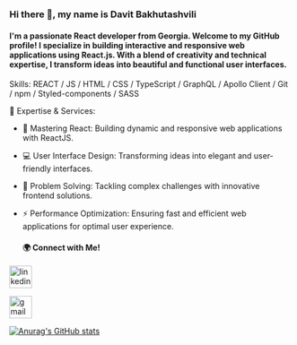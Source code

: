 ### Hi there 👋, my name is Davit Bakhutashvili
#### I'm  a passionate React developer from Georgia. Welcome to my GitHub profile! I specialize in building interactive and responsive web applications using React.js. With a blend of creativity and technical expertise, I transform ideas into beautiful and functional user interfaces.


Skills:  REACT / JS / HTML / CSS / TypeScript / GraphQL / Apollo Client / Git / npm / Styled-components / SASS 


🚀 Expertise & Services:
- 🌟 Mastering React: Building dynamic and responsive web applications with ReactJS.
- 💻 User Interface Design: Transforming ideas into elegant and user-friendly interfaces.
- 🔧 Problem Solving: Tackling complex challenges with innovative frontend solutions.
- ⚡ Performance Optimization: Ensuring fast and efficient web applications for optimal user experience.

  #### 🌍 Connect with Me!

[<img src='https://cdn.jsdelivr.net/npm/simple-icons@3.0.1/icons/linkedin.svg' alt='linkedin' height='40'>](https://www.linkedin.com/in/https://www.linkedin.com/in/davit-bakhutashvili-469859212//)  

[<img src='https://cdn.jsdelivr.net/npm/simple-icons@3.0.1/icons/gmail.svg' alt='gmail' height='40'>](davit.bakhutashvili1@gmail.com)  



[![Anurag's GitHub stats](https://github-readme-stats.vercel.app/api?username=DavitBakhutashvili)](https://github.com/anuraghazra/github-readme-stats)
